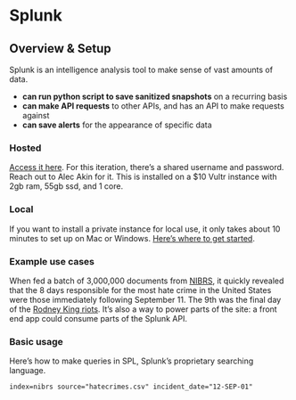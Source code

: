 # Splunk

## Overview & Setup

Splunk is an intelligence analysis tool to make sense of vast amounts of data.

* **can run python script to save sanitized snapshots** on a recurring basis
* **can make API requests** to other APIs, and has an API to make requests against
* **can save alerts** for the appearance of specific data

### **Hosted**

[Access it here](http://144.202.93.42:8000/en-US/app/launcher/home). For this iteration, there’s a shared username and password. Reach out to Alec Akin for it. This is installed on a $10 Vultr instance with 2gb ram, 55gb ssd, and 1 core.

### **Local**

If you want to install a private instance for local use, it only takes about 10 minutes to set up on Mac or Windows. [Here’s where to get started](https://www.splunk.com/en_us/download/splunk-enterprise.html?utm_campaign=google_amer_en_search_brand&utm_source=google&utm_medium=cpc&utm_content=Splunk_Enterprise_Demo&utm_term=splunk&_bk=splunk&_bt=432128662491&_bm=p&_bn=g&_bg=76270518373&device=c&gclid=Cj0KCQiAh4j-BRCsARIsAGeV12AkmyhGC7IiT6h1pQWlxvUPd3TshA5EDTDFpZ1gAyFvtp67yfMPvc0aAhloEALw_wcB).

### Example use cases

When fed a batch of 3,000,000 documents from [NIBRS](https://pdap.atlassian.net/wiki/spaces/~165665269/pages/49611252/Data+sources), it quickly revealed that the 8 days responsible for the most hate crime in the United States were those immediately following September 11. The 9th was the final day of the [Rodney King riots](https://en.wikipedia.org/wiki/1992_Los_Angeles_riots#Day_4_%E2%80%93_Saturday,_May_2). It’s also a way to power parts of the site: a front end app could consume parts of the Splunk API.

### Basic usage

Here’s how to make queries in SPL, Splunk’s proprietary searching language. 

```text
index=nibrs source="hatecrimes.csv" incident_date="12-SEP-01"
```

